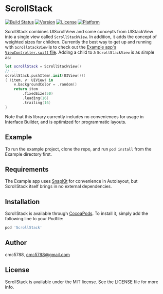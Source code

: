 # ScrollStack

[![Build Status](https://travis-ci.com/cmc5788/ScrollStack.svg?branch=master)](https://travis-ci.com/cmc5788/ScrollStack)
[![Version](https://img.shields.io/cocoapods/v/ScrollStack.svg?style=flat)](https://cocoapods.org/pods/ScrollStack)
[![License](https://img.shields.io/cocoapods/l/ScrollStack.svg?style=flat)](https://cocoapods.org/pods/ScrollStack)
[![Platform](https://img.shields.io/cocoapods/p/ScrollStack.svg?style=flat)](https://cocoapods.org/pods/ScrollStack)

ScrollStack combines UIScrollView and some concepts from UIStackView into a single view called `ScrollStackView`. In addition, it adds the concept of weighted sizes for children. Currently the best way to get up and running with `ScrollStackView` is to check out the [Example app's `ViewController.swift` file](https://github.com/cmc5788/ScrollStack/blob/master/Example/ScrollStack/ViewController.swift). Adding a child to a `ScrollStackView` is as simple as:

```swift
let scrollStack = ScrollStackView()
// ...
scrollStack.pushItem(.init(UIView()))
{ (item, v: UIView) in
    v.backgroundColor = .random()
    return item
        .fixedSize(50)
        .leading(16)
        .trailing(16)
}
```

Note that this library currently includes no conveniences for usage in Interface Builder, and is optimized for programmatic layouts.

## Example

To run the example project, clone the repo, and run `pod install` from the Example directory first.

## Requirements

The Example app uses [SnapKit](https://github.com/SnapKit/SnapKit) for convenience in Autolayout, but ScrollStack itself brings in no external dependencies.

## Installation

ScrollStack is available through [CocoaPods](https://cocoapods.org). To install
it, simply add the following line to your Podfile:

```ruby
pod 'ScrollStack'
```

## Author

cmc5788, cmc5788@gmail.com

## License

ScrollStack is available under the MIT license. See the LICENSE file for more info.
